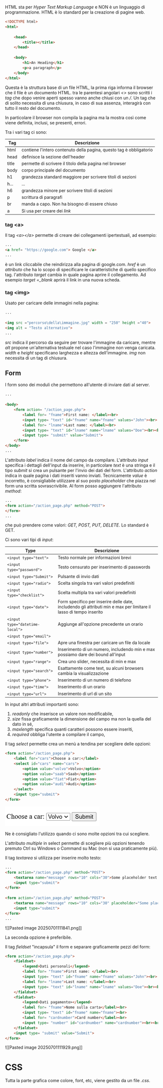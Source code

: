 HTML sta per *Hyper Text Markup Language* e NON è un linguaggio di programmazione.
HTML è lo standard per la creazione di pagine web.

```html
<!DOCTYPE html>
<html>

	<head>
		<title></title>
	</head>
	
	<body>
		<h1>An Heading</h1>
		<p>a paragraph</p>
	</body>
</html>
```

Questa è la struttura base di un file HTML, la prima riga informa il browser che il file è un documento HTML. tra le parentesi angolari *<>* sono scritti i *tag* che dopo venire aperti spesso vanno anche chiusi con un */*. Un tag che di solito necessita di una chiusura, in caso di sua assenza, interagirà con tutto il resto del documento. 

In particolare il browser non compila la pagina ma la mostra così come viene definita, inclusi, se presenti, errori.

Tra i vari tag ci sono:

| Tag   | Descrizione                                                         |
| ----- | ------------------------------------------------------------------- |
| html  | contiene l'intero contenuto della pagina, questo tag è obbligatorio |
| head  | definisce la sezione dell'header                                    |
| title | permette di scrivere il titolo della pagina nel browser             |
| body  | corpo principale del documento                                      |
| h1    | grandezza standard maggiore per scrivere titoli di sezioni          |
| h...  | ...                                                                 |
| h6    | grandezza minore per scrivere titoli di sezioni                     |
| p     | scrittura di paragrafi                                              |
| br    | manda a capo. Non ha bisogno di essere chiuso                       |
| a     | Si usa per creare dei *link*                                        |

### tag \<a>
Il tag *\<a>\</a>* permette di creare dei collegamenti ipertestuali, ad esempio:
```html
...
<a href= "https://google.com"> Google </a>
...
```
è un link cliccabile che reindirizza alla pagina di google.com.
*href* è un *attributo* che ha lo scopo di specificare le caratteristiche di quello specifico tag.
l'attributo *target* cambia in quale pagina aprire il collegamento. Ad esempio *target =_blank* aprirà il link in una nuova scheda.


### tag \<img>

Usato per caricare delle immagini nella pagina:
```html
...

<img src ="percorso\della\immagine.jpg" width = "250" height ="40">
<img alt = "Testo alternativo">
...
```

*src* indica il percorso da seguire per trovare l'immagine da caricare, mentre *alt* propone un'alternativa testuale nel caso l'immagine non venga caricata.
*width* e *height* specificano larghezza e altezza dell'immagine.
*img* non necessita di un tag di chiusura.

## Form
I form sono dei moduli che permettono all'utente di inviare dati al server.
```html
...

<body>
	<form action= "/action_page.php">
		<label for= "fname">First name: </label><br>
		<input type= "text" id="fname" name="fname" values="John"><br>
		<label for= "lname">Last name: </label><br>
		<input type= "text" id="lname" name="lname" values="Doe"><br><br>
		<input type= "submit" value="Submit">
	</form>
</body>
...
```

L'attributo *label* indica il nome del campo da compilare.
L'attributo *input* specifica i dettagli dell'input da inserire, in particolare *text* è una stringa e il tipo *submit* si crea un pulsante per l'invio dei dati del form.
L'attributo *action* indica in quale pagina i dati inseriti vanno inviati.
Tecnicamente *value* è incorretto, è consigliabile utilizzare al suo posto *placeholder* che piazza nel form una scritta sovrascrivibile.
Al form posso aggiungere l'attributo *method*:
```html
...
<form action="/action_page.php" method="POST">
</form>
...
```
che può prendere come valori: *GET, POST, PUT, DELETE*. Lo standard è GET.


Ci sono vari tipi di *input*:

| Type                            | Descrizione                                                                                                        |
| ------------------------------- | ------------------------------------------------------------------------------------------------------------------ |
| `<input type="text">`           | Testo normale per informazioni brevi                                                                               |
| `<input type="password">`       | Testo censurato per inserimento di passwords                                                                       |
| `<input type="Submit">`         | Pulsante di invio dati                                                                                             |
| `<input type="radio">`          | Scelta singola tra vari valori predefiniti                                                                         |
| `<input type="checklist">`      | Scelta multipla tra vari valori predefiniti                                                                        |
| `<input type="date">`           | Form specifico per inserire delle date, includendo gli attributi min e max per limitare il lasso di tempo inserito |
| `<input type="datetime-local">` | Aggiunge all'opzione precedente un orario                                                                          |
| `<input type="email">`          |                                                                                                                    |
| `<input type="file">`           | Apre una finestra per caricare un file da locale                                                                   |
| `<input type="number">`         | Inserimento di un numero, includendo min e max possiamo dare dei bound all'input                                   |
| `<input type="range">`          | Crea uno slider, necessita di min e max                                                                            |
| `<input type="search">`         | Esattamente come text, su alcuni browsers cambia la visualizzazione                                                |
| `<input type="phone">`          | Inserimento di un numero di telefono                                                                               |
| `<input type="time">`           | Inserimento di un orario                                                                                           |
| `<input type="url">`            | Inserimento di url di un sito                                                                                      |

In input altri attributi importanti sono:
1. *readonly* che inserisce un valore non modificabile,
2. *size* fissa graficamente la dimensione del campo ma non la quella del dato in sé,
3. *maxlength* specifica quanti caratteri possono essere inseriti,
4. *required* obbliga l'utente a compilare il campo,

Il tag *select* permette crea un menù a tendina per scegliere delle opzioni:
```html
<form action="/action_page.php">
	<label for="cars">Choose a car:</label>
	<select id="cars" name="cars">
		<option value="volvo">Volvo</option>
		<option value="saab">Saab</option>
		<option value="fiat">Fiat</option>
		<option value="audi">Audi</option>
	</select>
	<input type="submit">
</form>
```

![Alt text](https://github.com/BiagioAltruda/JavaCourse/blob/main/Pasted%20image%2020250701111724.png)

Ne è consigliato l'utilizzo quando ci sono molte opzioni tra cui scegliere.

L'attributo *multiple* in select permette di scegliere più opzioni tenendo premuto Ctrl su Windows o Command su Mac (non si usa praticamente più).

Il tag *textarea* si utilizza per inserire molto testo:
```html
...
<form action="/action_page.php" method="POST">
	<textarea name="message" rows="10" cols="30">Some placeholder text. </textarea><br><br>
	<input type="submit">
</form>

<form action="/action_page.php" method="POST">
	<textarea name="message" rows="10" cols="30" placeholder="Some placeholder text"></textarea><br><br>
	<input type="submit">
</form>
...
```


![[Pasted image 20250701111841.png]]

La seconda opzione è preferibile.

Il tag *fieldset* "incapsula" il form e separare graficamente pezzi del form:

```html
<form action="/action_page.php">
	<fieldset>
		<legend>Dati personali</legend>
		<label for= "fname">First name: </label><br>
		<input type= "text" id="fname" name="fname" values="John"><br>
		<label for= "lname">Last name: </label><br>
		<input type= "text" id="lname" name="lname" values="Doe"><br><br>
	</fieldset>
	<fieldset>
		<legend>Dati pagamento></legend>
		<label for= "fname">Nome sulla carta</label><br>
		<input type= "text" id="fname" name="fname"><br>
		<label for= "cardnumber">Card number</label><br>
		<input type= "number" id="cardnumber" name="cardnumber"><br><br>
	</fieldset>
	<input type= "submit" value="Submit">
</form>
```

![[Pasted image 20250701111929.png]]

# CSS
Tutta la parte grafica come colore, font, etc, viene gestito da un file *.css*.
